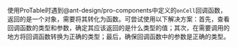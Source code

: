 使用ProTable时遇到@ant-design/pro-components中定义的`onCell`回调函数，返回的是一个对象，需要将其转化为函数。可尝试使用以下解决方案：首先，查看回调函数的类型和参数，确定其应该返回的是什么类型的值；其次，在需要调用的地方将回调函数转换为正确的类型；最后，确保回调函数中的参数是正确的类型。
